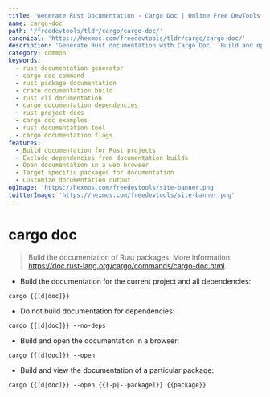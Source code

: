 ```yaml
---
title: 'Generate Rust Documentation - Cargo Doc | Online Free DevTools by Hexmos'
name: cargo-doc
path: '/freedevtools/tldr/cargo/cargo-doc/'
canonical: 'https://hexmos.com/freedevtools/tldr/cargo/cargo-doc/'
description: 'Generate Rust documentation with Cargo Doc.  Build and open project documentation, manage dependencies, and view package-specific docs. Free online tool, no registration required.'
category: common
keywords:
  - rust documentation generator
  - cargo doc command
  - rust package documentation
  - crate documentation build
  - rust cli documentation
  - cargo documentation dependencies
  - rust project docs
  - cargo doc examples
  - rust documentation tool
  - cargo documentation flags
features:
  - Build documentation for Rust projects
  - Exclude dependencies from documentation builds
  - Open documentation in a web browser
  - Target specific packages for documentation
  - Customize documentation output
ogImage: 'https://hexmos.com/freedevtools/site-banner.png'
twitterImage: 'https://hexmos.com/freedevtools/site-banner.png'
---
```


# cargo doc

> Build the documentation of Rust packages.
> More information: <https://doc.rust-lang.org/cargo/commands/cargo-doc.html>.

- Build the documentation for the current project and all dependencies:

`cargo {{[d|doc]}}`

- Do not build documentation for dependencies:

`cargo {{[d|doc]}} --no-deps`

- Build and open the documentation in a browser:

`cargo {{[d|doc]}} --open`

- Build and view the documentation of a particular package:

`cargo {{[d|doc]}} --open {{[-p|--package]}} {{package}}`
